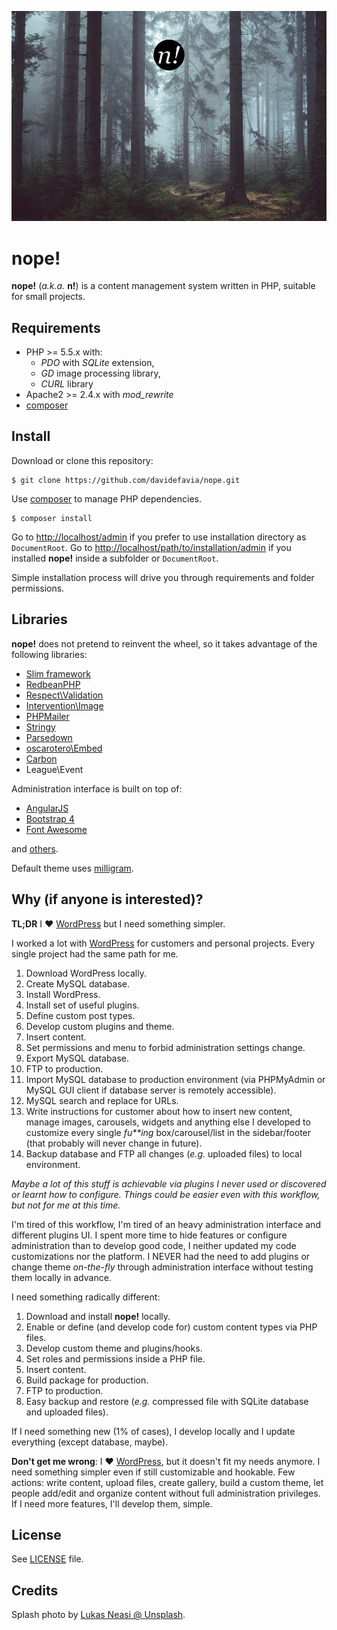 ![nope!](nope/lib/assets/img/splash.jpg)

# nope!
**nope!** (_a.k.a._ **n!**) is a content management system written in PHP, suitable for small projects.

## Requirements

- PHP >= 5.5.x with:
  - *PDO* with *SQLite* extension,
  - *GD* image processing library,
  - *CURL* library
- Apache2 >= 2.4.x with *mod_rewrite*
- [composer][composer]

## Install

Download or clone this repository:

```
$ git clone https://github.com/davidefavia/nope.git
```

Use [composer][composer] to manage PHP dependencies.

```
$ composer install
```

Go to [http://localhost/admin](http://localhost/admin) if you prefer to use installation directory as `DocumentRoot`.
Go to [http://localhost/path/to/installation/admin](http://localhost/path/to/installation/admin) if you installed **nope!** inside a subfolder or `DocumentRoot`.

Simple installation process will drive you through requirements and folder permissions.

## Libraries
**nope!** does not pretend to reinvent the wheel, so it takes advantage of the following libraries:

- [Slim framework][slim]
- [RedbeanPHP][redbeanphp]
- [Respect\Validation][validation]
- [Intervention\Image][image]
- [PHPMailer][phpmailer]
- [Stringy][stringy]
- [Parsedown][parsedown]
- [oscarotero\Embed][embed]
- [Carbon][carbon]
- League\Event

Administration interface is built on top of:

- [AngularJS][angular]
- [Bootstrap 4][bootstrap]
- [Font Awesome][fontawesome]

and [others](bower.json).

Default theme uses [milligram][milligram].

## Why (if anyone is interested)?

**TL;DR** I :heart: [WordPress][wordpress] but I need something simpler.

I worked a lot with [WordPress][wordpress] for customers and personal projects. Every single project had the same path for me.

1. Download WordPress locally.
2. Create MySQL database.
3. Install WordPress.
4. Install set of useful plugins.
5. Define custom post types.
6. Develop custom plugins and theme.
7. Insert content.
8. Set permissions and menu to forbid administration settings change.
9. Export MySQL database.
10. FTP to production.
11. Import MySQL database to production environment (via PHPMyAdmin or MySQL GUI client if database server is remotely accessible).
12. MySQL search and replace for URLs.
13. Write instructions for customer about how to insert new content, manage images, carousels, widgets and anything else I developed to customize every single _fu**ing_ box/carousel/list in the sidebar/footer (that probably will never change in future).
14. Backup database and FTP all changes (_e.g._ uploaded files) to local environment.

_Maybe a lot of this stuff is achievable via plugins I never used or discovered or learnt how to configure. Things could be easier even with this workflow, but not for me at this time._

I'm tired of this workflow, I'm tired of an heavy administration interface and different plugins UI. I spent more time to hide features or configure administration than to develop good code, I neither updated my code customizations nor the platform. I NEVER had the need to add plugins or change theme _on-the-fly_ through administration interface without testing them locally in advance.

I need something radically different:

1. Download and install **nope!** locally.
2. Enable or define (and develop code for) custom content types via PHP files.
3. Develop custom theme and plugins/hooks.
4. Set roles and permissions inside a PHP file.
5. Insert content.
6. Build package for production.
7. FTP to production.
8. Easy backup and restore (_e.g._ compressed file with SQLite database and uploaded files).

If I need something new (1% of cases), I develop locally and I update everything (except database, maybe).

**Don't get me wrong**: I :heart: [WordPress][wordpress], but it doesn't fit my needs anymore. I need something simpler even if still customizable and hookable. Few actions: write content, upload files, create gallery, build a custom theme, let people add/edit and organize content without full administration privileges. If I need more features, I'll develop them, simple.

## License
See [LICENSE](LICENSE) file.

## Credits

Splash photo by [Lukas Neasi @ Unsplash](https://unsplash.com/photos/4dRyVyXN6Lg).

[angular]: https://angularjs.org/
[bootstrap]: http://getbootstrap.com/
[carbon]: https://github.com/briannesbitt/Carbon
[composer]: http://getcomposer.org
[embed]: https://github.com/oscarotero/Embed
[fontawesome]: https://fortawesome.github.io/Font-Awesome/
[image]: http://image.intervention.io/
[milligram]: https://github.com/milligram/milligram
[parsedown]: https://github.com/erusev/parsedown
[phpmailer]: https://github.com/PHPMailer/PHPMailer
[redbeanphp]: http://www.redbeanphp.com/
[slim]: http://www.slimframework.com/
[stringy]: https://github.com/danielstjules/Stringy
[validation]: https://github.com/Respect/Validation
[wordpress]: http://wordpress.org
